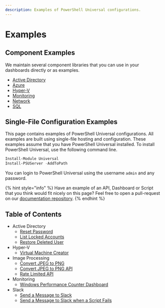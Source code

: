 ```yaml
---
description: Examples of PowerShell Universal configurations.
---
```


# Examples

## Component Examples

We maintain several component libraries that you can use in your dashboards directly or as examples. 

* [Active Directory](https://github.com/ironmansoftware/powershell-universal/blob/master/Components/ActiveDirectory/UniversalDashboard.ActiveDirectory.psm1)
* [Azure](https://github.com/ironmansoftware/powershell-universal/tree/master/Components/Azure) 
* [Hyper-V](https://github.com/ironmansoftware/powershell-universal/tree/master/Components/Hyper-V) 
* [Monitoring](https://github.com/ironmansoftware/powershell-universal/tree/master/Components/Monitoring)
* [Network](https://github.com/ironmansoftware/powershell-universal/tree/master/Components/Network)
* [SQL](https://github.com/ironmansoftware/powershell-universal/tree/master/Components/SQL)

## Single-File Configuration Examples 

This page contains examples of PowerShell Universal configurations. All examples are built using single-file hosting and configuration. These examples assume that you have PowerShell Universal installed. To install PowerShell Universal, use the following command line. 

```PowerShell
Install-Module Universal
Install-PSUServer -AddToPath
```

You can login to PowerShell Universal using the username `admin` and any password. 

{% hint style="info" %}
Have an example of an API, Dashboard or Script that you think would fit nicely on this page? Feel free to open a pull-request on our [documentation repository](https://github.com/ironmansoftware/universal-docs). 
{% endhint %}

## Table of Contents

* Active Directory
  * [Reset Password](active-directory.md#reset-password)
  * [List Locked Accounts](active-directory.md#list-locked-accounts)
  * [Restore Deleted User](active-directory.md#restore-deleted-user)
* Hyper-V
  * [Virtual Machine Creator](hyper-v.md#virtual-machine-creator)
* Image Processing
  * [Convert JPEG to PNG](image-processing.md#convert-jpeg-to-png)
  * [Convert JPEG to PNG API](image-processing.md#convert-jpeg-to-png-api)
  * [Rate Limited API](image-processing.md#rate-limited-conversion-api)
* Monitoring
  * [Windows Performance Counter Dashboard](monitoring.md#windows-performance-counter-charts)
* Slack
  * [Send a Message to Slack](slack.md#send-message-to-slack)
  * [Send a Message to Slack when a Script Fails](slack.md#send-slack-message-on-failed-job)


